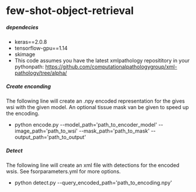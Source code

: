 # few-shot-object-retrieval


##### dependecies
 - keras==2.0.8
 - tensorflow-gpu==1.14
 - skimage
 - This code assumes you have the latest xmlpathology reposititory in your pythonpath: https://github.com/computationalpathologygroup/xml-pathology/tree/alpha/


##### Create enconding
The following line will create an .npy encoded representation for the gives wsi with the given model. An optional tissue mask van be given to speed up the encoding.
 - python encode.py --model_path='path_to_encoder_model' --image_path='path_to_wsi' --mask_path='path_to_mask' --output_path='path_to_output'


##### Detect
The following line will create an xml file with detections for the encoded wsis. See fsorparameters.yml for more options.
 - python detect.py --query_encoded_path='path_to_encoding.npy' 

